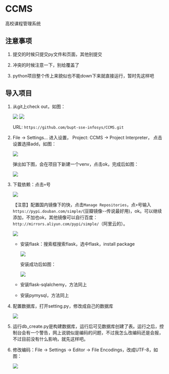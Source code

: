 # CCMS
高校课程管理系统

## 注意事项

1. 提交的时候只提交py文件和页面，其他别提交

2. 冲突的时候注意一下，别给覆盖了

3. python项目整个传上来貌似也不能down下来就直接运行，暂时先这样吧

## 导入项目

1. 从git上check out，如图：

	![](https://i.imgur.com/XazdErX.png)
	![](https://i.imgur.com/6DDMtdn.png)

	URL: `https://github.com/bupt-sse-infosys/CCMS.git`

2. File -> Settings... 进入设置， Project: CCMS -> Project Interpreter， 点击设置选择add，如图：

	![](https://i.imgur.com/BHKmJM0.png)

	弹出如下图，会在项目下新建一个venv，点击ok，完成后如图：

	![](https://i.imgur.com/SU2gYQb.png)

3. 下载依赖：点击`+`号

	![](https://i.imgur.com/2iImRDe.png)

	【注意】配置国内镜像下的快，点击`Manage Repositories`，点`+`号输入`https://pypi.douban.com/simple/`(豆瓣镜像--传说最好用)，ok。可以继续添加，不加也ok，其他镜像可以自行百度：`http://mirrors.aliyun.com/pypi/simple/`（阿里云的）。

	![](https://i.imgur.com/wwPf4eC.png)

	- 安装flask：搜索框搜索flask，选中flask，install package

		![](https://i.imgur.com/rBx0yeU.png)

		安装成功后如图：

		![](https://i.imgur.com/0woPwIw.png)

	- 安装flask-sqlalchemy，方法同上

	- 安装pymysql，方法同上

4. 配置数据库，打开setting.py，修改成自己的数据库

	![](https://i.imgur.com/6tA6IYp.png)

5. 运行db_create.py是构建数据库，运行后可见数据库创建了表。运行之后，控制台会有一个警告，网上说貌似是编码的问题，不过我怎么改编码还是会报，不过目前没有什么影响，就先这样吧。
6. 修改编码：File -> Settings -> Editor -> File Encodings，改成UTF-8，如图：

	![](https://i.imgur.com/aRap921.png)
		
